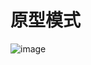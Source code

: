 # 原型模式

![image](https://user-images.githubusercontent.com/77610866/166447541-8a402559-0c3d-461e-bc1d-60811b70cff1.png)
